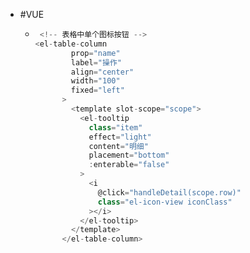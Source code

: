 - #VUE
	- ```js
	   <!-- 表格中单个图标按钮 -->
	  <el-table-column
	          prop="name"
	          label="操作"
	          align="center"
	          width="100"
	          fixed="left"
	        >
	          <template slot-scope="scope">
	            <el-tooltip
	              class="item"
	              effect="light"
	              content="明细"
	              placement="bottom"
	              :enterable="false"
	            >
	              <i
	                @click="handleDetail(scope.row)"
	                class="el-icon-view iconClass"
	              ></i>
	            </el-tooltip>
	          </template>
	        </el-table-column>
	  ```